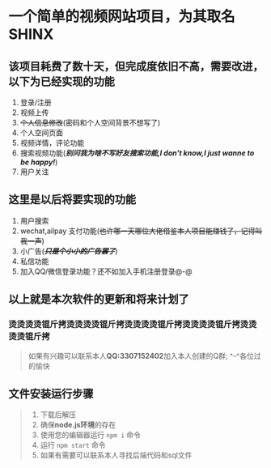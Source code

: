 # 一个简单的视频网站项目，为其取名SHINX

## 该项目耗费了数十天，但完成度依旧不高，需要改进，以下为已经实现的功能
1. 登录/注册
2. 视频上传
3. ~~个人信息修改~~(密码和个人空间背景不想写了)
4. 个人空间页面
5. 视频详情，评论功能
6. 搜索视频功能(***别问我为啥不写好友搜索功能,I don't know,I just wanne to be happy!***)
7. 用户关注

## 这里是以后将要实现的功能
1. 用户搜索
2. wechat,ailpay 支付功能(~~也许哪一天哪位大佬借鉴本人项目能赚钱了，记得叫我一声~~)
3. 小广告(***~~只是个小小的广告罢了~~***)
4. 私信功能
5. 加入QQ/微信登录功能？还不如加入手机注册登录@-@

## 以上就是本次软件的更新和将来计划了
### 烫烫烫烫锟斤拷烫烫烫烫锟斤拷烫烫烫烫锟斤拷烫烫烫烫锟斤拷烫烫烫烫锟斤拷

>如果有兴趣可以联系本人**QQ:3307152402**加入本人创建的Q群;
>^-^各位过的愉快

## 文件安装运行步骤
>1. 下载后解压
>2. 确保**node.js环境**的存在
>3. 使用您的编辑器运行 `npm i` 命令
>4. 运行 `npm start` 命令
>5. 如果有需要可以联系本人寻找后端代码和sql文件
